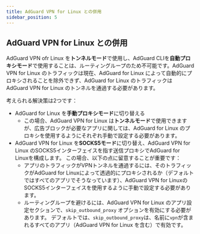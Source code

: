 ```yaml
---
title: AdGuard VPN for Linux との併用
sidebar_position: 5
---
```


## AdGuard VPN for Linux との併用

AdGuard VPN ofr Linux を**トンネルモード**で使用し、AdGuard CLIを**自動プロキシモード**で使用することは、ルーティングループのため不可能です。AdGuard VPN for Linux のトラフィックは現在、AdGuard for Linux によって自動的にプロキシされることを除外できず、AdGuard for Linux のトラフィックは AdGuard VPN for Linux のトンネルを通過する必要があります。

考えられる解決策は2つです：

- AdGuard for Linux を**手動プロキシモード**に切り替える
  - この場合、AdGuard VPN for Linux は**トンネルモード**で使用できますが、広告ブロックが必要なアプリに関しては、AdGuard for Linux のプロキシを使用するようにそれぞれ手動で設定する必要があります。
- AdGuard VPN for Linux を**SOCKS5モード**に切り替え、AdGuard VPN for Linux のSOCKS5インターフェイスを指す送信プロキシでAdGuard for Linuxを構成します。 この場合、以下の点に留意することが重要です：
  - アプリのトラフィックがVPNトンネルを通過するには、そのトラフィックがAdGuard for Linuxによって透過的にプロキシされるか（デフォルトではすべてのアプリでそうなっています）、AdGuard VPN for LinuxのSOCKS5インターフェイスを使用するように手動で設定する必要があります。
  - ルーティングループを避けるには、AdGuard VPN for Linux のアプリ設定セクションで、`skip_outbound_proxy` オプションを有効にする必要があります。 デフォルトでは、`skip_outbound_proxy`は、名前に`vpn`が含まれるすべてのアプリ（AdGuard VPN for Linux を含む）で有効です。
